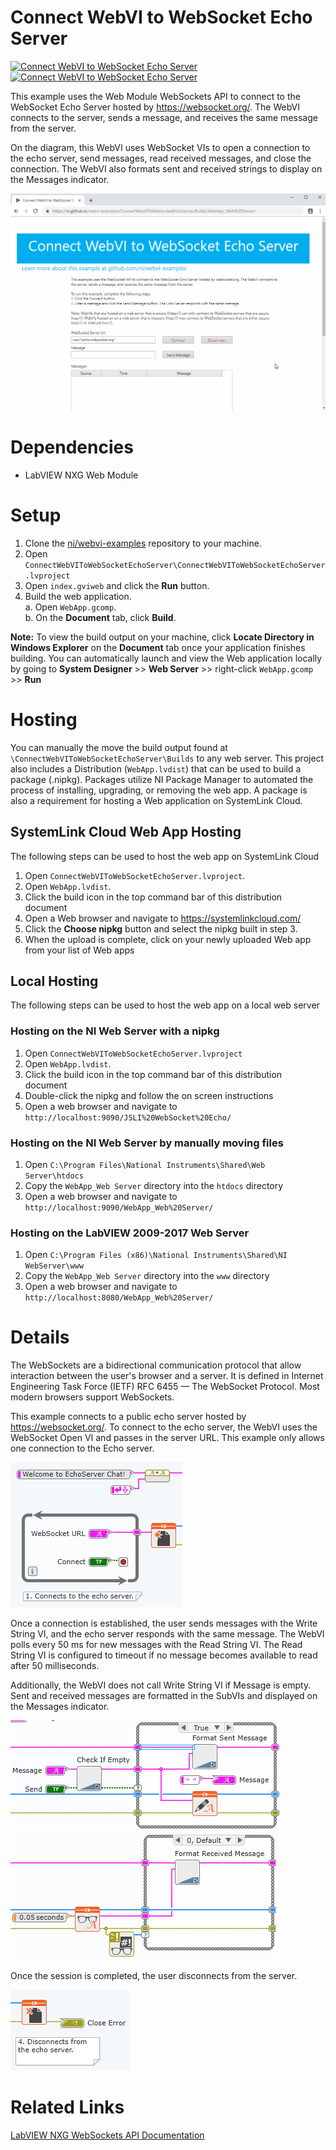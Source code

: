 # Connect WebVI to WebSocket Echo Server
[![Connect WebVI to WebSocket Echo Server](https://img.shields.io/badge/Details-Demo_Link-green.svg)](https://ni.github.io/webvi-examples/ConnectWebVIToWebSocketEchoServer/Builds/WebApp_Web%20Server/)
[![Connect WebVI to WebSocket Echo Server](https://img.shields.io/badge/Details-README_Link-orange.svg)]()

This example uses the Web Module WebSockets API to connect to the WebSocket Echo Server hosted by https://websocket.org/. The WebVI connects to the server, sends a message, and receives the same message from the server. 

On the diagram, this WebVI uses WebSocket VIs to open a connection to the echo server, send messages, read received messages, and close the connection. The WebVI also formats sent and received strings to display on the Messages indicator.

![Screenshot of Demo](readme_files/Screenshot.gif)

# Dependencies
- LabVIEW NXG Web Module

# Setup
1. Clone the [ni/webvi-examples](https://github.com/ni/webvi-examples) repository to your machine.
2. Open `ConnectWebVIToWebSocketEchoServer\ConnectWebVIToWebSocketEchoServer.lvproject`
3. Open `index.gviweb` and click the **Run** button.
4. Build the web application.  
  a. Open `WebApp.gcomp`.  
  b. On the **Document** tab, click **Build**.

**Note:** To view the build output on your machine, click **Locate Directory in Windows Explorer** on the **Document** tab once your application finishes building. You can automatically launch and view the Web application locally by going to **System Designer** >> **Web Server** >> right-click `WebApp.gcomp` >> **Run**

# Hosting
You can manually the move the build output found at `\ConnectWebVIToWebSocketEchoServer\Builds` to any web server. This project also includes a Distribution (`WebApp.lvdist`) that can be used to build a package (.nipkg). Packages utilize NI Package Manager to automated the process of installing, upgrading, or removing the web app. A package is also a requirement for hosting a Web application on SystemLink Cloud.

## SystemLink Cloud Web App Hosting
The following steps can be used to host the web app on SystemLink Cloud
1. Open `ConnectWebVIToWebSocketEchoServer.lvproject`.
2. Open `WebApp.lvdist`.
3. Click the build icon in the top command bar of this distribution document
4. Open a Web browser and navigate to https://systemlinkcloud.com/
5. Click the **Choose nipkg** button and select the nipkg built in step 3.
6. When the upload is complete, click on your newly uploaded Web app from your list of Web apps

## Local Hosting
The following steps can be used to host the web app on a local web server
### Hosting on the NI Web Server with a nipkg
1. Open `ConnectWebVIToWebSocketEchoServer.lvproject`
2. Open `WebApp.lvdist`.
3. Click the build icon in the top command bar of this distribution document
4. Double-click the nipkg and follow the on screen instructions
5. Open a web browser and navigate to `http://localhost:9090/JSLI%20WebSocket%20Echo/`

### Hosting on the NI Web Server by manually moving files
1. Open `C:\Program Files\National Instruments\Shared\Web Server\htdocs`
2. Copy the `WebApp_Web Server` directory into the `htdocs` directory
3. Open a web browser and navigate to `http://localhost:9090/WebApp_Web%20Server/`

### Hosting on the LabVIEW 2009-2017 Web Server
1. Open `C:\Program Files (x86)\National Instruments\Shared\NI WebServer\www`
2. Copy the `WebApp_Web Server` directory into the `www` directory
3. Open a web browser and navigate to `http://localhost:8080/WebApp_Web%20Server/`

# Details
The WebSockets are a bidirectional communication protocol that allow interaction between the user's browser and a server. It is defined in Internet Engineering Task Force (IETF) RFC 6455 — The WebSocket Protocol. Most modern browsers support WebSockets.

This example connects to a public echo server hosted by https://websocket.org/. To connect to the echo server, the WebVI uses the WebSocket Open VI and passes in the server URL. This example only allows one connection to the Echo server.

![Open WebSocket Connection](readme_files/Open_WS.png)

Once a connection is established, the user sends messages with the Write String VI, and the echo server responds with the same message. The WebVI polls every 50 ms for new messages with the Read String VI. The Read String VI is configured to timeout if no message becomes available to read after 50 milliseconds.

Additionally, the WebVI does not call Write String VI if Message is empty. Sent and received messages are formatted in the SubVIs and displayed on the Messages indicator.

![Send and Read Messages](readme_files/Send.png)  
![Send and Read Messages](readme_files/Read.png)

Once the session is completed, the user disconnects from the server.

![Close Connection](readme_files/Close.png)


# Related Links
[LabVIEW NXG WebSockets API Documentation](http://www.ni.com/documentation/en/labview-web-module/latest/web-mod-node-ref/websocket-nodes/)
